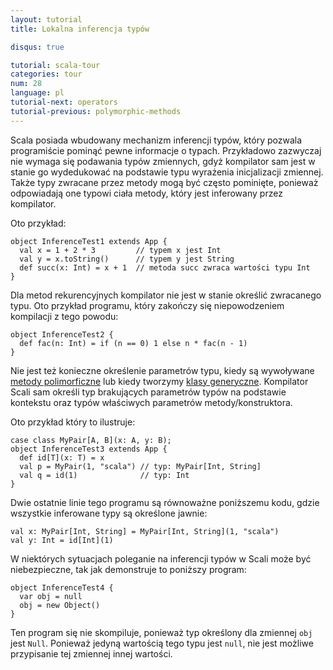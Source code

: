 ```yaml
---
layout: tutorial
title: Lokalna inferencja typów

disqus: true

tutorial: scala-tour
categories: tour
num: 28
language: pl
tutorial-next: operators
tutorial-previous: polymorphic-methods
---
```


Scala posiada wbudowany mechanizm inferencji typów, który pozwala programiście pominąć pewne informacje o typach. Przykładowo zazwyczaj nie wymaga się podawania typów zmiennych, gdyż kompilator sam jest w stanie go wydedukować na podstawie typu wyrażenia inicjalizacji zmiennej. Także typy zwracane przez metody mogą być często pominięte, ponieważ odpowiadają one typowi ciała metody, który jest inferowany przez kompilator.

Oto przykład:

```tut
object InferenceTest1 extends App {
  val x = 1 + 2 * 3         // typem x jest Int
  val y = x.toString()      // typem y jest String
  def succ(x: Int) = x + 1  // metoda succ zwraca wartości typu Int
}
```

Dla metod rekurencyjnych kompilator nie jest w stanie określić zwracanego typu. Oto przykład programu, który zakończy się niepowodzeniem kompilacji z tego powodu:

```tut:fail
object InferenceTest2 {
  def fac(n: Int) = if (n == 0) 1 else n * fac(n - 1)
}
```

Nie jest też konieczne określenie parametrów typu, kiedy są wywoływane [metody polimorficzne](polymorphic-methods.html) lub kiedy tworzymy [klasy generyczne](generic-classes.html). Kompilator Scali sam określi typ brakujących parametrów typów na podstawie kontekstu oraz typów właściwych parametrów metody/konstruktora.

Oto przykład który to ilustruje:

```
case class MyPair[A, B](x: A, y: B);
object InferenceTest3 extends App {
  def id[T](x: T) = x
  val p = MyPair(1, "scala") // typ: MyPair[Int, String]
  val q = id(1)              // typ: Int
}
```

Dwie ostatnie linie tego programu są równoważne poniższemu kodu, gdzie wszystkie inferowane typy są określone jawnie:

```
val x: MyPair[Int, String] = MyPair[Int, String](1, "scala")
val y: Int = id[Int](1)
```

W niektórych sytuacjach poleganie na inferencji typów w Scali może być niebezpieczne, tak jak demonstruje to poniższy program:

```tut:fail
object InferenceTest4 {
  var obj = null
  obj = new Object()
}
```

Ten program się nie skompiluje, ponieważ typ określony dla zmiennej `obj` jest `Null`. Ponieważ jedyną wartością tego typu jest `null`, nie jest możliwe przypisanie tej zmiennej innej wartości.
